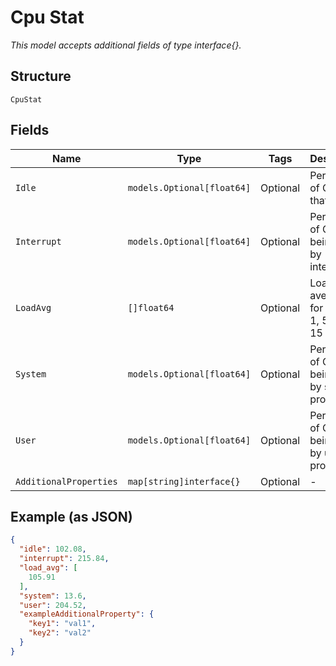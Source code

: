 
# Cpu Stat

*This model accepts additional fields of type interface{}.*

## Structure

`CpuStat`

## Fields

| Name | Type | Tags | Description |
|  --- | --- | --- | --- |
| `Idle` | `models.Optional[float64]` | Optional | Percentage of CPU time that is idle |
| `Interrupt` | `models.Optional[float64]` | Optional | Percentage of CPU time being used by interrupts |
| `LoadAvg` | `[]float64` | Optional | Load averages for the last 1, 5, and 15 minutes |
| `System` | `models.Optional[float64]` | Optional | Percentage of CPU time being used by system processes |
| `User` | `models.Optional[float64]` | Optional | Percentage of CPU time being used by user processe |
| `AdditionalProperties` | `map[string]interface{}` | Optional | - |

## Example (as JSON)

```json
{
  "idle": 102.08,
  "interrupt": 215.84,
  "load_avg": [
    105.91
  ],
  "system": 13.6,
  "user": 204.52,
  "exampleAdditionalProperty": {
    "key1": "val1",
    "key2": "val2"
  }
}
```

